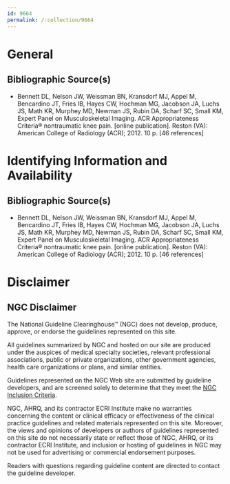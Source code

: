 ```yaml
---
id: 9664
permalink: /:collection/9664
---
```


# General

## Bibliographic Source(s)

- Bennett DL, Nelson JW, Weissman BN, Kransdorf MJ, Appel M, Bencardino JT, Fries IB, Hayes CW, Hochman MG, Jacobson JA, Luchs JS, Math KR, Murphey MD, Newman JS, Rubin DA, Scharf SC, Small KM, Expert Panel on Musculoskeletal Imaging. ACR Appropriateness Criteria® nontraumatic knee pain. [online publication]. Reston (VA): American College of Radiology (ACR); 2012. 10 p. [46 references]

# Identifying Information and Availability

## Bibliographic Source(s)

- Bennett DL, Nelson JW, Weissman BN, Kransdorf MJ, Appel M, Bencardino JT, Fries IB, Hayes CW, Hochman MG, Jacobson JA, Luchs JS, Math KR, Murphey MD, Newman JS, Rubin DA, Scharf SC, Small KM, Expert Panel on Musculoskeletal Imaging. ACR Appropriateness Criteria® nontraumatic knee pain. [online publication]. Reston (VA): American College of Radiology (ACR); 2012. 10 p. [46 references]

# Disclaimer

## NGC Disclaimer

The National Guideline Clearinghouse™ (NGC) does not develop, produce, approve, or endorse the guidelines represented on this site.

All guidelines summarized by NGC and hosted on our site are produced under the auspices of medical specialty societies, relevant professional associations, public or private organizations, other government agencies, health care organizations or plans, and similar entities.

Guidelines represented on the NGC Web site are submitted by guideline developers, and are screened solely to determine that they meet the [NGC Inclusion Criteria](/help-and-about/summaries/inclusion-criteria).

NGC, AHRQ, and its contractor ECRI Institute make no warranties concerning the content or clinical efficacy or effectiveness of the clinical practice guidelines and related materials represented on this site. Moreover, the views and opinions of developers or authors of guidelines represented on this site do not necessarily state or reflect those of NGC, AHRQ, or its contractor ECRI Institute, and inclusion or hosting of guidelines in NGC may not be used for advertising or commercial endorsement purposes.

Readers with questions regarding guideline content are directed to contact the guideline developer.

